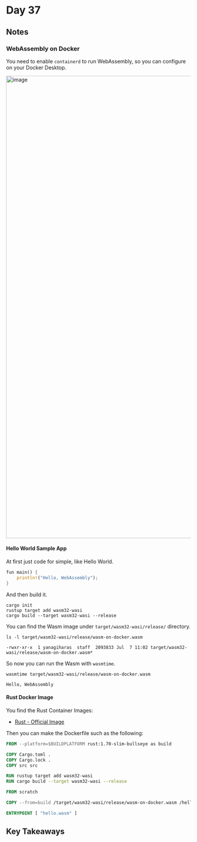# Day 37

## Notes

### WebAssembly on Docker

You need to enable `containerd` to run WebAssembly, so you can configure on your Docker Desktop.

<img width="1261" alt="image" src="https://github.com/shinyay/100DaysOfLearnRustInOneMonthOfLunches/assets/3072734/c3212e9b-45ba-4c7d-9ec5-36654aee6555">

#### Hello World Sample App

At first just code for simple, like Hello World.

```rust
fun main() {
    println!("Hello, WebAssembly");
}
```

And then build it.

```shell
cargo init
rustup target add wasm32-wasi
cargo build --target wasm32-wasi --release
```

You can find the Wasm image under `target/wasm32-wasi/release/` directory.

```shell
ls -l target/wasm32-wasi/release/wasm-on-docker.wasm
```

```shell
-rwxr-xr-x  1 yanagiharas  staff  2093833 Jul  7 11:02 target/wasm32-wasi/release/wasm-on-docker.wasm*
```

So now you can run the Wasm with `wasmtime`.

```shell
wasmtime target/wasm32-wasi/release/wasm-on-docker.wasm
```

```shell
Hello, WebAssembly
```

#### Rust Docker Image

You find the Rust Container Images:

- [Rust - Official Image](https://hub.docker.com/_/rust)

Then you can make the Dockerfile such as the following:

```dockerfile
FROM --platform=$BUILDPLATFORM rust:1.70-slim-bullseye as build

COPY Cargo.toml .
COPY Cargo.lock .
COPY src src

RUN rustup target add wasm32-wasi
RUN cargo build --target wasm32-wasi --release

FROM scratch

COPY --from=build /target/wasm32-wasi/release/wasm-on-docker.wasm /hello.wasm

ENTRYPOINT [ "hello.wasm" ]
```

## Key Takeaways
